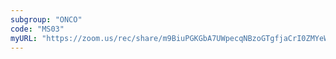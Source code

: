 ```yaml
---
subgroup: "ONCO"
code: "MS03"
myURL: "https://zoom.us/rec/share/m9BiuPGKGbA7UWpecqNBzoGTgfjaCrI0ZMYeWVcLYjtIM9hkTb14wgaoM7IwoGCS.FkUjy7YiUh-79yIE"
---
```

